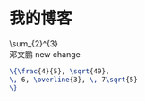 # 我的博客
\sum_{2}^{3}      
邓文鹏
new change

    
```latex
\{\frac{4}{5}, \sqrt{49},
\, 6, \overline{3}, \, 7\sqrt{5}
\}
```
